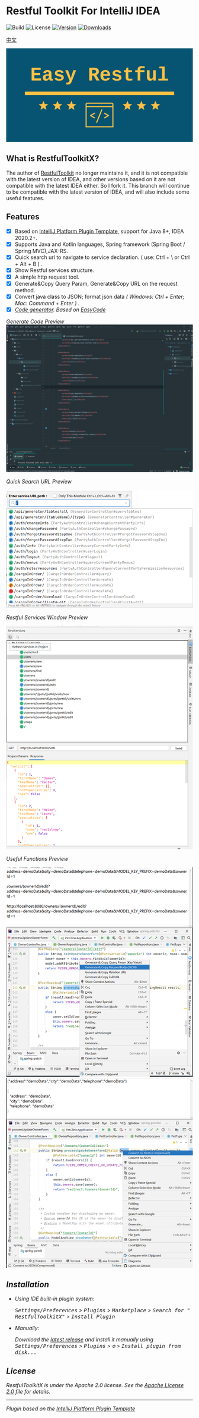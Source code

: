 # Restful Toolkit For IntelliJ IDEA

![Build](https://github.com/huangbaihua001/RestfulToolkitX/workflows/Build/badge.svg)
![License](https://img.shields.io/badge/license-Apache--2.0-green.svg)
[![Version](https://img.shields.io/jetbrains/plugin/v/jiux.net.plugin.restful.toolkit.svg)](https://plugins.jetbrains.com/plugin/18118-restfultoolkitx)
[![Downloads](https://img.shields.io/jetbrains/plugin/d/jiux.net.plugin.restful.toolkit.svg)](https://plugins.jetbrains.com/plugin/jiux.net.plugin.restful.toolkit)

[中文](README_zh_CN.md)

![logo.png](img/logo2.png)

## What is RestfulToolkitX?

The author of [RestfulToolkit][RestfulToolkit] no longer maintains it, and it is not compatible with the latest version of IDEA, 
and other versions based on it are not compatible with the latest IDEA either. So I fork it.
This branch will continue to be compatible with the latest version of IDEA, and will also include some useful features.


## Features

- [x] Based on [IntelliJ Platform Plugin Template][template], support for Java 8+, IDEA 2020.2+.
- [x] Supports Java and Kotlin languages, Spring framework (Spring Boot / Spring MVC),JAX-RS.
- [x] Quick search url to navigate to service declaration. ( use: Ctrl + \ or Ctrl + Alt + B ) .
- [x] Show Restful services structure.
- [x] A simple http request tool.
- [x] Generate&Copy Query Param, Generate&Copy URL on the request method.
- [x] Convert java class to JSON; format json data <em>( Windows: Ctrl + Enter; Mac: Command + Enter ) .
- [x] [Code generator](codeGen.md). Based on [EasyCode]

Generate Code Preview
![code_gen_preview.png](img/code_gen_preview_1.gif)

Quick Search URL Preview

![searchService.png](img/searchService.png)

Restful Services Window Preview

![restServiceWindow.png](img/rest_resp_highlight.png)

Useful Functions Preview

![gen_copy.png](img/gen_copy.png)
![convert_json.png](img/convert_json.png)


## Installation

- Using IDE built-in plugin system:

  <kbd>Settings/Preferences</kbd> > <kbd>Plugins</kbd> > <kbd>Marketplace</kbd> > <kbd>Search for "
  RestfulToolkitX"</kbd> >
  <kbd>Install Plugin</kbd>

- Manually:

  Download the [latest release](https://github.com/huangbaihua001/restful-toolkit/releases/latest) and install it
  manually using
  <kbd>Settings/Preferences</kbd> > <kbd>Plugins</kbd> > <kbd>⚙️</kbd> > <kbd>Install plugin from disk...</kbd>



## License

RestfulToolkitX is under the Apache 2.0 license. See the [Apache License 2.0](http://www.apache.org/licenses/LICENSE-2.0) file for details.

---
Plugin based on the [IntelliJ Platform Plugin Template][template]

[template]: https://github.com/JetBrains/intellij-platform-plugin-template

[RestfulToolkit]: https://github.com/mrmanzhaow/RestfulToolkit

[EasyCode]: https://github.com/makejavas/EasyCode
